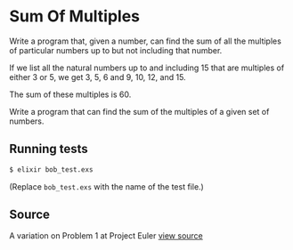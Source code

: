 # Sum Of Multiples

Write a program that, given a number, can find the sum of all the multiples of particular numbers up to but not including that number.

If we list all the natural numbers up to and including 15 that are
multiples of either 3 or 5, we get 3, 5, 6 and 9, 10, 12, and 15.

The sum of these multiples is 60.

Write a program that can find the sum of the multiples of a given set of
numbers.

## Running tests

```bash
$ elixir bob_test.exs
```

(Replace `bob_test.exs` with the name of the test file.)

## Source

A variation on Problem 1 at Project Euler [view source](http://projecteuler.net/problem=1)
